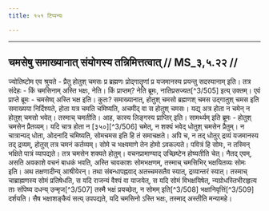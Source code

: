 ```yaml
---
title: १५१ टिप्पन्यः

---
```


[^3/504]: Vgl. Tait.S. 6.4.9.4

____________________________________________


## चमसेषु समाख्यानात् संयोगस्य तन्निमित्तत्वात् // MS_३,५.२२ //

ज्योतिष्टोम एव श्रुयते - प्रैतु होतुश् चमसः प्र ब्रह्मणः प्रोद्गातॄणां प्र यजमानस्य प्रयन्तु सदस्यानाम् इति। तत्र संदेहः - किं चमसिनाम् अस्ति भक्षः, नेति। किं प्राप्तम्? नेति ब्रूमः, नातिप्रसज्यत[^3/505] इत्य् उक्तम्।
एवं प्राप्ते ब्रूमः - चमसेष्व् अस्ति भक्ष इति। कुतः? समाख्यानात्, होतुश् चमसो ब्रह्मणश् चमस उद्गातुश् चमस इति समाख्यया निर्दिश्यते, होता यत्र चमति चमिष्यति, अचमीद् वा स होतुश् चमसः। यद्य् अत्र होता न चमेन् न होतुश् चमसो भवेत्। तस्माच् चमतीति।
आह, कास्य लिङ्गस्य प्राप्तिर् इति। सामर्थ्यम् इति ब्रूमः - होतुश् चमसेन प्रैतव्यम्। यदि चात्र होता न [३५०][^3/506] चमेत्, न शक्यं भवेद् धोतुश् चमसेन प्रैतुम्। न चात्रान्यद् धोता, ओदनादि चमिष्यति, सोमचमस इति हि तं समाचक्षते। अपि च, न तद् धोतुर् द्रव्यं यजमानस्य तद् द्रव्यम्, होतुस् तत्र चमनं कर्तव्यम्। सोमे च भक्ष्यमाणे तेन होमो ऽवकल्पते। पवित्रं हि सोमः, न तस्मिन् भक्षिते पात्रं व्यापद्यते। तत्र चमसेन शक्यते होतुम्। वचनप्रामाण्याद् उच्छिष्टेन होष्यतीति चेत्। नैतद् एवम्, असति अवकाशे वचनं बाधकं भवति, अस्ति चावकाशः सोमभक्षणम्, तस्माच् चमसिभिर् भक्षयितव्यः सोमः इति।
अथ तक्षणादीन्य् आश्रीयेरन्। तथा संबन्धापह्नवाद् अतच्चमसतैव स्यात्, द्रव्यान्तरं स्यात्। तस्माच् चाब्राह्मणस्य सोमं प्रतिषेधति, स यदि राजन्यं वैश्यं वा याजयेत्, स यदि सोमं विभक्षयिषेत्, न्यग्रोधस्तिभीराहृत्य ताः संपिष्य दधन्य् उन्मृज[^3/507] तस्मै भक्षं प्रयच्छेत्, न सोमम् इति[^3/508] भक्षानिवृत्तिं[^3/509] दर्शयति। सैष भक्षाशङ्कैवं सत्य् उपपद्यते, यदि चमसिनो ऽस्ति भक्षः, तस्माद् अस्तीति मन्यामहे।
